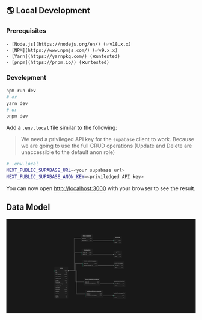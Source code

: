## 🌎 Local Development

### Prerequisites

    - [Node.js](https://nodejs.org/en/) (✅v18.x.x)
    - [NPM](https://www.npmjs.com/) (✅v9.x.x)
    - [Yarn](https://yarnpkg.com/) (❌untested)
    - [pnpm](https://pnpm.io/) (❌untested)

### Development

```bash
npm run dev
# or
yarn dev
# or
pnpm dev
```

Add a `.env.local` file similar to the following:

> We need a privileged API key for the `supabase` client to work.
> Because we are going to use the full CRUD operations (Update and Delete are unaccessible to the default anon role)

```bash
# .env.local
NEXT_PUBLIC_SUPABASE_URL=<your supabase url>
NEXT_PUBLIC_SUPABASE_ANON_KEY=<priviledged API key>
```

You can now open [http://localhost:3000](http://localhost:3000) with your browser to see the result.

## Data Model

![Supabase](media/supabase_schema.png)
